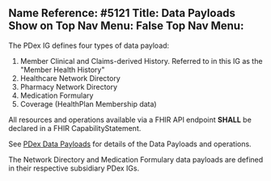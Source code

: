 Name Reference: #5121
Title: Data Payloads
Show on Top Nav Menu: False 
Top Nav Menu: 
---
The PDex IG defines four types of data payload:

1. Member Clinical and Claims-derived History. Referred to in this IG as the "Member Health History"
2. Healthcare Network Directory 
3. Pharmacy Network Directory
4. Medication Formulary
5. Coverage (HealthPlan Membership data)

All resources and operations available via a FHIR API endpoint **SHALL** be declared in a FHIR CapabilityStatement.

See [PDex Data Payloads](PDex_Data_Payloads.html) for details of the Data Payloads and operations.

The Network Directory and Medication Formulary data payloads are defined in their respective subsidiary PDex IGs.

